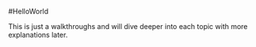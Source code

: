 #HelloWorld

This is just a walkthroughs and will dive deeper into each topic
with more explanations later.
